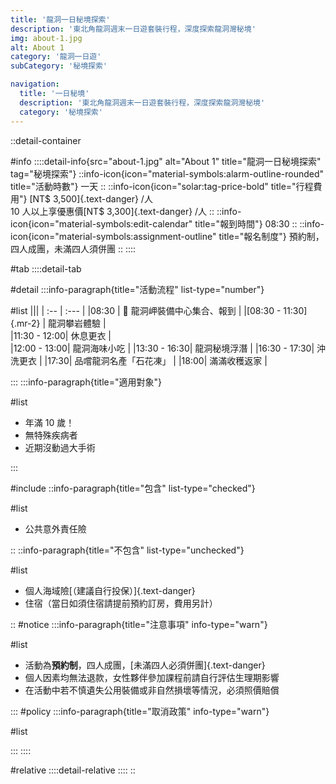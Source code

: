 ```yaml
---
title: '龍洞一日秘境探索'
description: '東北角龍洞週末一日遊套裝行程，深度探索龍洞灣秘境'
img: about-1.jpg
alt: About 1
category: '龍洞一日遊'
subCategory: '秘境探索'

navigation:
  title: '一日秘境'
  description: '東北角龍洞週末一日遊套裝行程，深度探索龍洞灣秘境'
  category: '秘境探索'
---
```


::detail-container

#info
::::detail-info{src="about-1.jpg" alt="About 1" title="龍洞一日秘境探索" tag="秘境探索"}
::info-icon{icon="material-symbols:alarm-outline-rounded" title="活動時數"}
一天
::
::info-icon{icon="solar:tag-price-bold" title="行程費用"}
[NT$ 3,500]{.text-danger} /人
<br />
10 人以上享優惠價[NT$ 3,300]{.text-danger} /人
::
::info-icon{icon="material-symbols:edit-calendar" title="報到時間"}
08:30
::
::info-icon{icon="material-symbols:assignment-outline" title="報名制度"}
預約制，四人成團，未滿四人須併團
::
::::

#tab
::::detail-tab

#detail
:::info-paragraph{title="活動流程" list-type="number"}

#list
|||
| :-- | :--- |
|08:30 | :triangular_flag_on_post: 龍洞岬裝備中心集合、報到 |
|[08:30 - 11:30]{.mr-2} | 龍洞攀岩體驗 |  
|11:30 - 12:00| 休息更衣 |  
|12:00 - 13:00| 龍洞海味小吃 |
|13:30 - 16:30| 龍洞秘境浮潛 |
|16:30 - 17:30| 沖洗更衣 |
|17:30| 品嚐龍洞名產「石花凍」 |
|18:00| 滿滿收穫返家 |

:::
:::info-paragraph{title="適用對象"}

#list

- 年滿 10 歲！
- 無特殊疾病者
- 近期沒動過大手術

:::

#include
::info-paragraph{title="包含" list-type="checked"}

#list

- 公共意外責任險

::
::info-paragraph{title="不包含" list-type="unchecked"}

#list

- 個人海域險[（建議自行投保）]{.text-danger}
- 住宿（當日如須住宿請提前預約訂房，費用另計）

::
#notice
:::info-paragraph{title="注意事項" info-type="warn"}

#list

- 活動為**預約制**，四人成團，[未滿四人必須併團]{.text-danger}
- 個人因素均無法退款，女性夥伴參加課程前請自行評估生理期影響
- 在活動中若不慎遺失公用裝備或非自然損壞等情況，必須照價賠償

:::
#policy
:::info-paragraph{title="取消政策" info-type="warn"}

#list

:::
::::

#relative
::::detail-relative
::::
::
